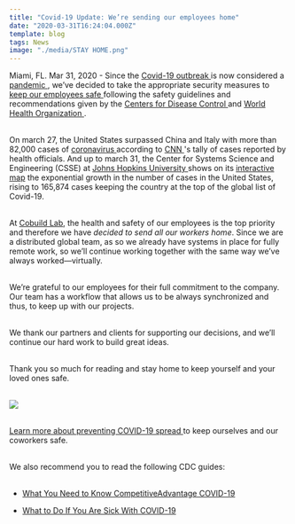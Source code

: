 ```yaml
---
title: "Covid-19 Update: We’re sending our employees home"
date: "2020-03-31T16:24:04.000Z"
template: blog
tags: News
image: "./media/STAY HOME.png"
---
```


Miami, FL. Mar 31, 2020 - Since the <a target="_blank" href="https://www.paho.org/hq/index.php?option=com_content&view=article&id=15756&Itemid=4206&lang=en/"> Covid-19 outbreak </a> is now considered a <a target="_blank" href="https://www.livescience.com/pandemic.html"> pandemic </a>, we’ve decided to take the appropriate security measures to <a target="_blank" href="https://cobuildlab.com/blog/covid-19-update-keeping-our-employees-safe/"> keep our employees safe </a> following the safety guidelines and recommendations given by the <a target="_blank" href="https://www.cdc.gov/coronavirus/2019-nCoV/summary.html/"> Centers for Disease Control </a> and <a target="_blank" href="https://www.who.int/emergencies/diseases/novel-coronavirus-2019"> World Health Organization </a>. <br> </br>

On march 27, the United States surpassed China and Italy with more than 82,000 cases of <a target="_blank" href="https://www.cnn.com/specials/world/coronavirus-outbreak-intl-hnk">  coronavirus </a> according to <a target="_blank" href="https://edition.cnn.com/2020/03/26/health/coronavirus-thousand-deaths-thursday/index.html">  CNN </a>'s tally of cases reported by health officials. And up to march 31,  the Center for Systems Science and Engineering (CSSE) at <a target="_blank" href="https://coronavirus.jhu.edu/">  Johns Hopkins University </a> shows on its <a target="_blank" href="https://coronavirus.jhu.edu/map.html"> interactive map</a> the exponential growth in the number of cases in the United States, rising to 165,874 cases keeping the country at the top of the global list of Covid-19. <br> </br>

At <a target="_blank" href="https://cobuildlab.com/"> Cobuild Lab</a>, the health and safety of our employees is the top priority and therefore we have *decided to send all our workers home*.  Since we are a distributed global team, as so we already have systems in place for fully remote work, so we’ll continue working together with the same way we’ve always worked—virtually. <br> </br>

We’re grateful to our employees for their full commitment to the company. Our team has a workflow that allows us to be always synchronized and thus, to keep up with our projects. <br> </br>

We thank our partners and clients for supporting our decisions, and we’ll continue our hard work to build great ideas. <br> </br>

Thank you so much for reading and stay home to keep yourself and your loved ones safe. <br> </br>

<img src="media/diseño1.png"> <br> </br>

<a target="_blank" href="https://www.cdc.gov/coronavirus/2019-ncov/community/index.html"> Learn more about preventing COVID-19 spread </a> to keep ourselves and our coworkers safe. <br> </br>

We also recommend you to read the following CDC guides:<br> </br>

* <a target="_blank" href="https://www.cdc.gov/coronavirus/2019-ncov/downloads/2019-ncov-factsheet.pdf"> What You Need to Know CompetitiveAdvantage COVID-19 </a>

* <a target="_blank" href="https://www.cdc.gov/coronavirus/2019-ncov/downloads/sick-with-2019-nCoV-fact-sheet.pdf"> What to Do If You Are Sick With COVID-19 </a>
